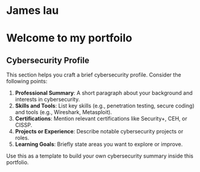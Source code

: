 # James lau
# Welcome to my portfoilo

## Cybersecurity Profile

This section helps you craft a brief cybersecurity profile. Consider the following points:

1. **Professional Summary**: A short paragraph about your background and interests in cybersecurity.
2. **Skills and Tools**: List key skills (e.g., penetration testing, secure coding) and tools (e.g., Wireshark, Metasploit).
3. **Certifications**: Mention relevant certifications like Security+, CEH, or CISSP.
4. **Projects or Experience**: Describe notable cybersecurity projects or roles.
5. **Learning Goals**: Briefly state areas you want to explore or improve.

Use this as a template to build your own cybersecurity summary inside this portfolio.
